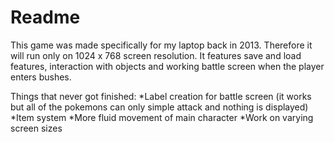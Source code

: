 # Readme
This game was made specifically for my laptop back in 2013.
Therefore it will run only on 1024 x 768 screen resolution.
It features save and load features, interaction with objects and working battle screen when the player enters bushes.

Things that never got finished:
*Label creation for battle screen (it works but all of the pokemons can only simple attack and nothing is displayed) 
*Item system
*More fluid movement of main character
*Work on varying screen sizes
